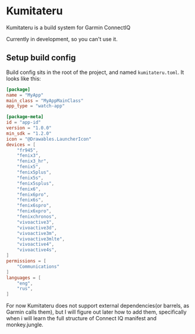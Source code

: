 # Kumitateru
Kumitateru is a build system for Garmin ConnectIQ

Currently in development, so you can't use it.

## Setup build config
Build config sits in the root of the project, and named `kumitateru.toml`. It looks like this:

```toml
[package]
name = "MyApp"
main_class = "MyAppMainClass"
app_type = "watch-app"

[package-meta]
id = "app-id"
version = "1.0.0"
min_sdk = "1.2.0"
icon = "@Drawables.LauncherIcon"
devices = [
    "fr945",
    "fenix3",
    "fenix3_hr",
    "fenix5",
    "fenix5plus",
    "fenix5s",
    "fenix5splus",
    "fenix6",
    "fenix6pro",
    "fenix6s",
    "fenix6spro",
    "fenix6xpro",
    "fenixchronos",
    "vivoactive3",
    "vivoactive3d",
    "vivoactive3m",
    "vivoactive3mlte",
    "vivoactive4",
    "vivoactive4s",
]
permissions = [
    "Communications"
]
languages = [
    "eng",
    "rus",
]

```

For now Kumitateru does not support external dependencies(or barrels, as Garmin calls them),
but I will figure out later how to add them, specifically when i will learn the full structure
of Connect IQ manifest and monkey.jungle. 